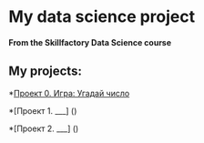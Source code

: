 # My data science project
#### From the Skillfactory Data Science course

## My projects:
*[Проект 0. Игра: Угадай число](https://github.com/MawickMosk/data_science/tree/main/project_01)

*[Проект 1. ___] ()

*[Проект 2. ___] ()

